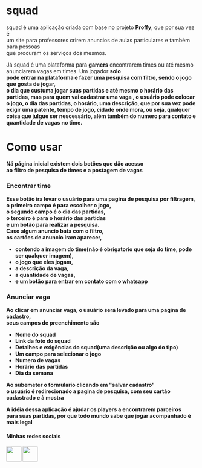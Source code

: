 <h1>squad</h1>
<p>
  squad é uma aplicação criada com base no projeto <strong>Proffy</strong>, que por sua vez é <br>
  um site para professores crirem anuncios de aulas particulares e também para pessoas <br>
  que procuram os serviços dos mesmos.
</p>
<p>
  Já squad é uma plataforma para <strong>gamers</strong> encontrarem times ou até mesmo anunciarem vagas em times. Um jogador <strong>solo</stong> <br>
  pode entrar na plataforma e fazer uma pesquisa com filtro, sendo o jogo que gosta de jogar,<br>
  o dia que custuma jogar suas partidas e até mesmo o horário das partidas, mas para quem vai cadastrar uma vaga
  , o usuário pode colocar o jogo, o dia das partidas, o horário, uma descrição, que por sua vez pode
  exigir uma patente, tempo de jogo, cidade onde mora, ou seja, qualquer coisa que julgue ser nescessário, além
  também do numero para contato e quantidade de vagas no time.
</p>

<h1>Como usar</h1>

<p>
  Ná página inicial existem dois botões que dão acesso<br>
  ao filtro de pesquisa de times e a postagem de vagas
<p>

<h3>Encontrar time</h3>
<p>
  Esse botão ira levar o usuário para uma pagina de pesquisa por filtragem,<br>
  o primeiro campo é para escolher o jogo,<br>
  o segundo campo é o dia das partidas,<br>
  o terceiro é para o horário das partidas<br>
  e um botão para realizar a pesquisa.<br>
  Caso algum anuncio bata com o filtro,<br>
  os cartões de anuncio iram aparecer,<br>
  <ul>
    <li>
      contendo a imagem do time(não é obrigatorio que seja do time, pode ser qualquer imagem),
    </li>
    <li>
      o jogo que eles jogam,
    </li>
    <li>
      a descrição da vaga,
    </li>  
    <li>
      a quantidade de vagas,
    </li>
    <li>
      e um botão para entrar em contato com o whatsapp
    </li>
  </ul>

  <h3>Anunciar vaga</h3>
  <p>
    Ao clicar em anunciar vaga, o usuário será levado para uma pagina de cadastro,<br>
    seus campos de preenchimento são<br>
    <ul>
      <li>Nome do squad</li>
      <li>Link da foto do squad</li>
      <li>Detalhes e exigências do squad(uma descrição ou algo do tipo)</li>
      <li>Um campo para selecionar o jogo</li>
      <li>Numero de vagas</li>
      <li>Horário das partidas</li>
      <li>Dia da semana</li>
    </ul>
    Ao subemeter o formulario clicando em "salvar cadastro"<br>
    o usuário é redirecionado a pagina de pesquisa, com seu cartão<br>
    cadastrado e à mostra
  </p>

</p>

<p>
  A idéia dessa aplicação é ajudar os players a encontrarem parceiros<br>
  para suas partidas, por que todo mundo sabe que jogar acompanhado é mais <strong>legal</strong>
</p>

<h4>Minhas redes sociais</h4>
<a href="https://www.linkedin.com/in/matteus-henryk-086451196/"><img width= "40" height="40" src="https://image.flaticon.com/icons/svg/1383/1383262.svg"></a>
<a href="https://www.instagram.com/matteusfrancischini/?hl=pt-br"><img width= "40" height="40" src="https://image.flaticon.com/icons/svg/1383/1383263.svg"></a>